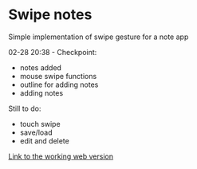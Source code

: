 # Swipe notes
 Simple implementation of swipe gesture for a note app

02-28 20:38 - Checkpoint:
- notes added
- mouse swipe functions
- outline for adding notes
- adding notes

Still to do:
- touch swipe
- save/load
- edit and delete


<a href="https://davidclegg.github.io/Swipe-notes/">Link to the working web version</a>
